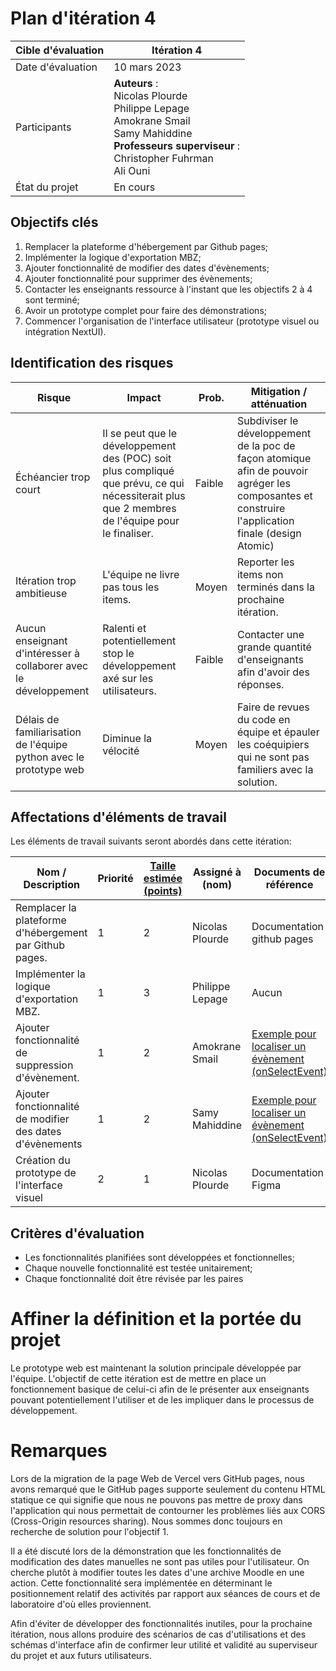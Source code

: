 # Plan d'itération 4

| Cible d'évaluation | Itération 4 |
| --- | --- |
| Date d'évaluation | 10 mars 2023 |
| Participants | **Auteurs** :<br />Nicolas Plourde<br />Philippe Lepage<br />Amokrane Smail<br />Samy Mahiddine <br />**Professeurs superviseur** :<br /> Christopher Fuhrman<br />Ali Ouni |
| État du projet | En cours |

## Objectifs clés

1. Remplacer la plateforme d'hébergement par Github pages;
2. Implémenter la logique d'exportation MBZ;
3. Ajouter fonctionnalité de modifier des dates d'évènements;
4. Ajouter fonctionnalité pour supprimer des évènements;
5. Contacter les enseignants ressource à l'instant que les objectifs 2 à 4 sont terminé;
6. Avoir un prototype complet pour faire des démonstrations;
7. Commencer l'organisation de l'interface utilisateur (prototype visuel ou intégration NextUI).

## Identification des risques

| **Risque** | **Impact** | **Prob.** | **Mitigation / atténuation** |
| --- | --- | --- | --- |
| Échéancier trop court | Il se peut que le développement des (POC) soit plus compliqué que prévu, ce qui nécessiterait plus que 2 membres de l'équipe pour le finaliser. | Faible | Subdiviser le développement de la poc de façon atomique afin de pouvoir agréger les composantes et construire l'application finale (design Atomic) |
| Itération trop ambitieuse | L'équipe ne livre pas tous les items. | Moyen | Reporter les items non terminés dans la prochaine itération. |
| Aucun enseignant d'intéresser à collaborer avec le développement | Ralenti et potentiellement stop le développement axé sur les utilisateurs. | Faible | Contacter une grande quantité d'enseignants afin d'avoir des réponses. |
| Délais de familiarisation de l'équipe python avec le prototype web | Diminue la vélocité | Moyen | Faire de revues du code en équipe et épauler les coéquipiers qui ne sont pas familiers avec la solution. |

## Affectations d'éléments de travail

Les éléments de travail suivants seront abordés dans cette itération:

| Nom / Description | Priorité | [Taille estimée (points)](#commentEstimer) | Assigné à (nom) | Documents de référence |
| --- | --- | --- | --- | --- |
| Remplacer la plateforme d'hébergement par Github pages. | 1 | 2 | Nicolas Plourde | Documentation github pages |
| Implémenter la logique d'exportation MBZ. | 1 | 3 | Philippe Lepage | Aucun |
| Ajouter fonctionnalité de suppression d'évènement. | 1 | 2 | Amokrane Smail | [Exemple pour localiser un évènement (onSelectEvent)](https://github.com/jquense/react-big-calendar/blob/master/stories/demos/exampleCode/createEventWithNoOverlap.js) |
| Ajouter fonctionnalité de modifier des dates d'évènements | 1 | 2 | Samy Mahiddine | [Exemple pour localiser un évènement (onSelectEvent)](https://github.com/jquense/react-big-calendar/blob/master/stories/demos/exampleCode/createEventWithNoOverlap.js)|
| Création du prototype de l'interface visuel | 2 | 1 | Nicolas Plourde| Documentation Figma |

## Critères d'évaluation

- Les fonctionnalités planifiées sont développées et fonctionnelles;
- Chaque nouvelle fonctionnalité est testée unitairement;
- Chaque fonctionnalité doit être révisée par les paires

# Affiner la définition et la portée du projet


Le prototype web est maintenant la solution principale développée par l'équipe. L'objectif de cette itération est de mettre en place un fonctionnement basique de celui-ci afin de le présenter aux enseignants pouvant potentiellement l'utiliser et de les impliquer dans le processus de développement.

# Remarques

Lors de la migration de la page Web de Vercel vers GitHub pages, nous avons remarqué que le GitHub pages supporte seulement du contenu HTML statique ce qui signifie que nous ne pouvons pas mettre de proxy dans l'application qui nous permettait de contourner les problèmes liés aux CORS (Cross-Origin resources sharing). Nous sommes donc toujours en recherche de solution pour l'objectif 1.

Il a été discuté lors de la démonstration que les fonctionnalités de modification des dates manuelles ne sont pas utiles pour l'utilisateur. On cherche plutôt à modifier toutes les dates d'une archive Moodle en une action. Cette fonctionnalité sera implémentée en déterminant le positionnement relatif des activités par rapport aux séances de cours et de laboratoire d'où elles proviennent.

Afin d'éviter de développer des fonctionnalités inutiles, pour la prochaine itération, nous allons produire des scénarios de cas d'utilisations et des schémas d'interface afin de confirmer leur utilité et validité au superviseur du projet et aux futurs utilisateurs.